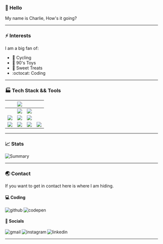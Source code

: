 ### 🤙 Hello 
My name is Charlie, How's it going? 

---
### :zap: Interests
I am a big fan of:
- :bicyclist: Cycling
- :robot: 90's Toys
- :doughnut: Sweet Treats
- :octocat: Coding

---
### :factory: Tech Stack && Tools

| | <img src="https://img.shields.io/badge/React-20232A?style=for-the-badge&logo=react&logoColor=61DAFB" /> |  |  | 
|:-|:-|:-|:- |
| | <img src="https://img.shields.io/badge/Node.js-43853D?style=for-the-badge&logo=node.js&logoColor=white" /> | <img src="https://img.shields.io/badge/Sass-CC6699?style=for-the-badge&logo=sass&logoColor=white" /> |  | 
|  <img src="https://img.shields.io/badge/Spring-6DB33F?style=for-the-badge&logo=spring&logoColor=white"/> | <img src="https://img.shields.io/badge/TypeScript-007ACC?style=for-the-badge&logo=typescript&logoColor=white" /> | <img src="https://img.shields.io/badge/CSS3-1572B6?style=for-the-badge&logo=css3&logoColor=white" />  |  | 
|  <img src="https://img.shields.io/badge/Java-ED8B00?style=for-the-badge&logo=java&logoColor=white"/> |  <img src="https://img.shields.io/badge/JavaScript-323330?style=for-the-badge&logo=javascript&logoColor=F7DF1E" />   | <img src="https://img.shields.io/badge/HTML5-E34F26?style=for-the-badge&logo=html5&logoColor=white" />   | <img src="https://img.shields.io/badge/Figma-F24E1E?style=for-the-badge&logo=figma&logoColor=white" />  | 

    
---
### :chart_with_upwards_trend: Stats    

![Summary](https://github-profile-summary-cards.vercel.app/api/cards/profile-details?username=Charlie-robin&theme=zenburn)

---
### :earth_asia: Contact
If you want to get in contact here is where I am hiding.

#### :computer: Coding
[<img align="left" alt="github" src="https://img.shields.io/badge/GitHub-100000?style=for-the-badge&logo=github&logoColor=white" />][github]
[<img align="left" alt="codepen" src="https://img.shields.io/badge/Codepen-000000?style=for-the-badge&logo=codepen&logoColor=white" />][codepen]

<br />

#### :mega: Socials

[<img align="left" alt="gmail" src="https://img.shields.io/badge/Gmail-D14836?style=for-the-badge&logo=gmail&logoColor=white" />][gmail]
[<img align="left" alt="instagram" src="https://img.shields.io/badge/Instagram-E4405F?style=for-the-badge&logo=instagram&logoColor=white" />][instagram]
[<img align="left" alt="linkedin" src="https://img.shields.io/badge/LinkedIn-0077B5?style=for-the-badge&logo=linkedin&logoColor=white" />][linkedin]

<br />

---

[instagram]: https://eresh-zealous.medium.com/
[github]: https://eresh-zealous.medium.com/
[codepen]:https://codepen.io/charlie-robin
[linkedin]:https://www.linkedin.com/in/charlie-robin-richardson/
[gmail]:charlie.robin.richardson@gmail


